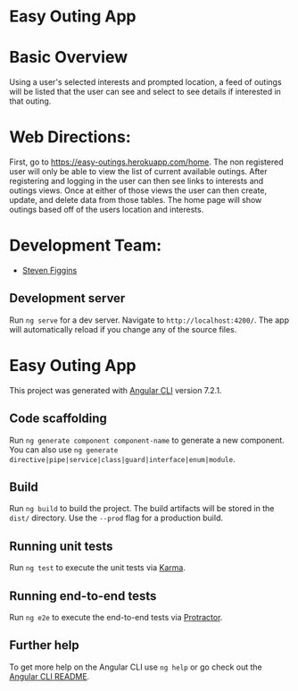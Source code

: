 # Easy Outing App
# Basic Overview
Using a user's selected interests and prompted location, a feed of outings will be listed that the user can see and select to see details if interested in that outing.

# Web Directions:
First, go to  https://easy-outings.herokuapp.com/home. The non registered user will only be able to view the list of current available outings. After registering and logging in the user can then see links to interests and outings views. Once at either of those views the user can then create, update, and delete data from those tables. The home page will show outings based off of the users location and interests.  

# Development Team:
* <a href="https://github.com/stevenpfiggins">Steven Figgins</a>

## Development server

Run `ng serve` for a dev server. Navigate to `http://localhost:4200/`. The app will automatically reload if you change any of the source files.

# Easy Outing App
This project was generated with [Angular CLI](https://github.com/angular/angular-cli) version 7.2.1.

## Code scaffolding

Run `ng generate component component-name` to generate a new component. You can also use `ng generate directive|pipe|service|class|guard|interface|enum|module`.

## Build

Run `ng build` to build the project. The build artifacts will be stored in the `dist/` directory. Use the `--prod` flag for a production build.

## Running unit tests

Run `ng test` to execute the unit tests via [Karma](https://karma-runner.github.io).

## Running end-to-end tests

Run `ng e2e` to execute the end-to-end tests via [Protractor](http://www.protractortest.org/).

## Further help

To get more help on the Angular CLI use `ng help` or go check out the [Angular CLI README](https://github.com/angular/angular-cli/blob/master/README.md).

